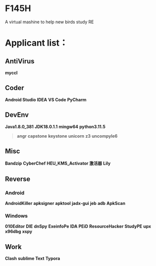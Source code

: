 # F145H
A virtual mashine to help new birds study RE

# Applicant list：
## AntiVirus

**myccl**

## Coder

**Android Studio**
**IDEA**
**VS Code**
**PyCharm**

## DevEnv

**Java1.8.0_381**
**JDK18.0.1.1**
**mingw64**
**python3.11.5**

> **angr**
> **capstone**
> **keystone**
> **unicorn**
> **z3**
> **uncompyle6**

## Misc

**Bandzip**
**CyberChef**
**HEU_KMS_Activator 激活器**
**Lily**

## Reverse

### Android

**AndroidKiller**
**apksigner**
**apktool**
**jadx-gui**
**jeb**
**adb**
**ApkScan**

### Windows

**010Editor**
**DIE**
**dnSpy**
**ExeinfoPe**
**IDA**
**PEiD**
**ResourceHacker**
**StudyPE**
**upx**
**x96dbg**
**xspy**

## Work

**Clash**
**sublime Text**
**Typora**
